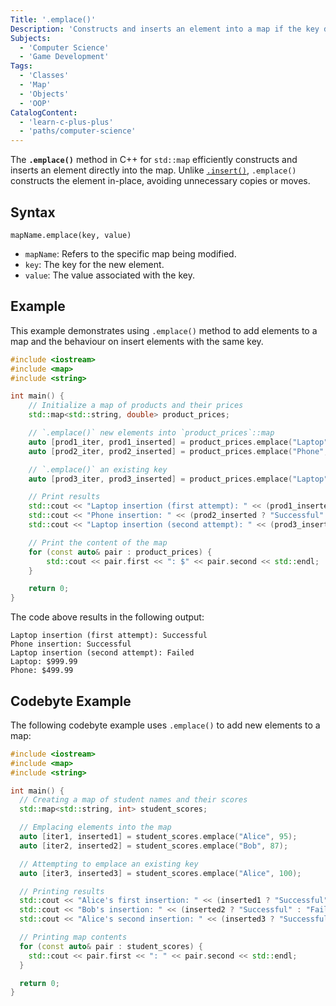```yaml
---
Title: '.emplace()'
Description: 'Constructs and inserts an element into a map if the key does not already exist.'
Subjects:
  - 'Computer Science'
  - 'Game Development'
Tags:
  - 'Classes'
  - 'Map'
  - 'Objects'
  - 'OOP'
CatalogContent:
  - 'learn-c-plus-plus'
  - 'paths/computer-science'
---
```


The **`.emplace()`** method in C++ for `std::map` efficiently constructs and inserts an element directly into the map. Unlike [`.insert()`](https://www.codecademy.com/resources/docs/cpp/maps/insert), `.emplace()` constructs the element in-place, avoiding unnecessary copies or moves.

## Syntax

```pseudo
mapName.emplace(key, value)
```

- `mapName`: Refers to the specific map being modified.
- `key`: The key for the new element.
- `value`: The value associated with the key.

## Example

This example demonstrates using `.emplace()` method to add elements to a map and the behaviour on insert elements with the same key.

```cpp
#include <iostream>
#include <map>
#include <string>

int main() {
    // Initialize a map of products and their prices
    std::map<std::string, double> product_prices;

    // `.emplace()` new elements into `product_prices`::map
    auto [prod1_iter, prod1_inserted] = product_prices.emplace("Laptop", 999.99);
    auto [prod2_iter, prod2_inserted] = product_prices.emplace("Phone", 499.99);

    // `.emplace()` an existing key
    auto [prod3_iter, prod3_inserted] = product_prices.emplace("Laptop", 799.99);

    // Print results
    std::cout << "Laptop insertion (first attempt): " << (prod1_inserted ? "Successful" : "Failed") << std::endl;
    std::cout << "Phone insertion: " << (prod2_inserted ? "Successful" : "Failed") << std::endl;
    std::cout << "Laptop insertion (second attempt): " << (prod3_inserted ? "Successful" : "Failed") << std::endl;

    // Print the content of the map
    for (const auto& pair : product_prices) {
        std::cout << pair.first << ": $" << pair.second << std::endl;
    }

    return 0;
}
```

The code above results in the following output:

```shell
Laptop insertion (first attempt): Successful
Phone insertion: Successful
Laptop insertion (second attempt): Failed
Laptop: $999.99
Phone: $499.99
```

## Codebyte Example

The following codebyte example uses `.emplace()` to add new elements to a map:

```cpp
#include <iostream>
#include <map>
#include <string>

int main() {
  // Creating a map of student names and their scores
  std::map<std::string, int> student_scores;

  // Emplacing elements into the map
  auto [iter1, inserted1] = student_scores.emplace("Alice", 95);
  auto [iter2, inserted2] = student_scores.emplace("Bob", 87);

  // Attempting to emplace an existing key
  auto [iter3, inserted3] = student_scores.emplace("Alice", 100);

  // Printing results
  std::cout << "Alice's first insertion: " << (inserted1 ? "Successful" : "Failed") << std::endl;
  std::cout << "Bob's insertion: " << (inserted2 ? "Successful" : "Failed") << std::endl;
  std::cout << "Alice's second insertion: " << (inserted3 ? "Successful" : "Failed") << std::endl;

  // Printing map contents
  for (const auto& pair : student_scores) {
    std::cout << pair.first << ": " << pair.second << std::endl;
  }

  return 0;
}
```
